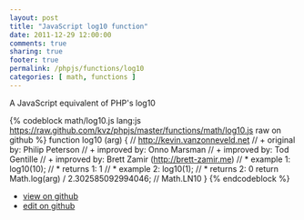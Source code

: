 ```yaml
---
layout: post
title: "JavaScript log10 function"
date: 2011-12-29 12:00:00
comments: true
sharing: true
footer: true
permalink: /phpjs/functions/log10
categories: [ math, functions ]
---
```

A JavaScript equivalent of PHP's log10
<!-- more -->
{% codeblock math/log10.js lang:js https://raw.github.com/kvz/phpjs/master/functions/math/log10.js raw on github %}
function log10 (arg) {
    // http://kevin.vanzonneveld.net
    // +   original by: Philip Peterson
    // +   improved by: Onno Marsman
    // +   improved by: Tod Gentille
    // +   improved by: Brett Zamir (http://brett-zamir.me)
    // *     example 1: log10(10);
    // *     returns 1: 1
    // *     example 2: log10(1);
    // *     returns 2: 0
    return Math.log(arg) / 2.302585092994046; // Math.LN10
}
{% endcodeblock %}
<ul>
 <li><a href="https://github.com/kvz/phpjs/blob/master/functions/math/log10.js">view on github</a></li>
 <li><a href="https://github.com/kvz/phpjs/edit/master/functions/math/log10.js">edit on github</a></li>
</ul>
